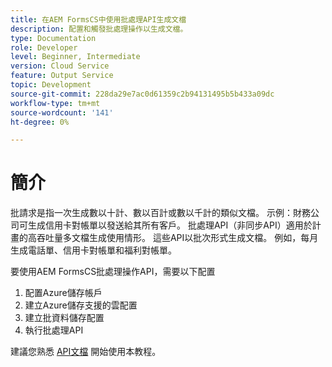 ```yaml
---
title: 在AEM FormsCS中使用批處理API生成文檔
description: 配置和觸發批處理操作以生成文檔。
type: Documentation
role: Developer
level: Beginner, Intermediate
version: Cloud Service
feature: Output Service
topic: Development
source-git-commit: 228da29e7ac0d61359c2b94131495b5b433a09dc
workflow-type: tm+mt
source-wordcount: '141'
ht-degree: 0%

---
```


# 簡介

批請求是指一次生成數以十計、數以百計或數以千計的類似文檔。 示例：財務公司可生成信用卡對帳單以發送給其所有客戶。
批處理API（非同步API）適用於計畫的高吞吐量多文檔生成使用情形。 這些API以批次形式生成文檔。 例如，每月生成電話單、信用卡對帳單和福利對帳單。

要使用AEM FormsCS批處理操作API，需要以下配置

1. 配置Azure儲存帳戶
1. 建立Azure儲存支援的雲配置
1. 建立批資料儲存配置
1. 執行批處理API

建議您熟悉 [API文檔](https://experienceleague.corp.adobe.com/docs/experience-manager-cloud-service/assets/batch-api.yaml?lang=en) 開始使用本教程。




